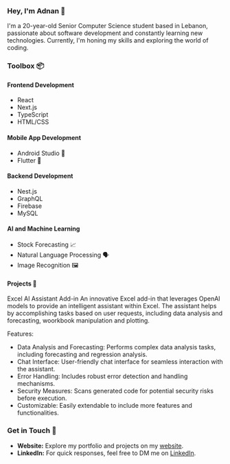 ### Hey, I'm Adnan 👋

I'm a 20-year-old Senior Computer Science student based in Lebanon, passionate about software development and constantly learning new technologies. Currently, I'm honing my skills and exploring the world of coding. 

### Toolbox 📦

#### Frontend Development
- React
- Next.js
- TypeScript
- HTML/CSS

#### Mobile App Development
- Android Studio 📱
- Flutter 📱


#### Backend Development
- Nest.js
- GraphQL
- Firebase
- MySQL

#### AI and Machine Learning
- Stock Forecasting 📈
- Natural Language Processing 🗣️
- Image Recognition 🖼️

#### Projects 🚀
Excel AI Assistant Add-in
An innovative Excel add-in that leverages OpenAI models to provide an intelligent assistant within Excel. The assistant helps by accomplishing tasks based on user requests, including data analysis and forecasting, woorkbook manipulation and plotting.

Features:

- Data Analysis and Forecasting: Performs complex data analysis tasks, including forecasting and regression analysis.
- Chat Interface: User-friendly chat interface for seamless interaction with the assistant.
- Error Handling: Includes robust error detection and handling mechanisms.
- Security Measures: Scans generated code for potential security risks before execution.
- Customizable: Easily extendable to include more features and functionalities.
    
### Get in Touch 📧

- **Website:** Explore my portfolio and projects on my [website](https://adnankabbani01.github.io/Personal-Website/).
- **LinkedIn:** For quick responses, feel free to DM me on [LinkedIn](www.linkedin.com/in/adnan-kabbani-a231019201900000000).
